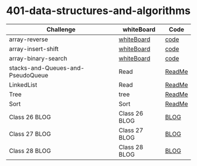 # 401-data-structures-and-algorithms

| Challenge      | whiteBoard |  Code |
| -----------    | ----------- | -------|
| array-reverse  | [whiteBoard](./challenge/array-reverse/array-reverse.png) | [code](./challenge/array-reverse/Main.java)
| array-insert-shift   | [whiteBoard](./challenge/array-insert-shift/array-insert-shift.jpg) | [code](./challenge/array-insert-shift/Main.java)
| array-binary-search  | [whiteBoard](./challenge/array-binary-search/array-binary-search.jpg)  |[code](./challenge/array-binary-search/Main.java)
| stacks-and-Queues-and-PseudoQueue  | Read  |[ReadMe](./challenge/stacks-and-Queues/app/src/main/java/README.md)
| LinkedList | Read  |[ReadMe](./challenge/linked-list/ReadMe.md)
| Tree  | tree  |[ReadMe](./challenge/Tree/README.md)
| Sort  | Sort  |[ReadMe](./challenge/sort/README.md)
| Class 26 BLOG  | Class 26 BLOG  |[BLOG](./challenge/sort/BLOG.md)
| Class 27 BLOG  | Class 27 BLOG  |[BLOG](./challenge/sort/BLOG-27.md)
| Class 28 BLOG  | Class 28 BLOG  |[BLOG](./challenge/sort/BLOG-28.md)




